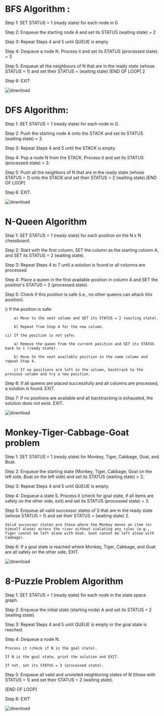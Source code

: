 # BFS Algorithm :


Step 1: SET STATUS = 1 (ready state) for each node in G

Step 2: Enqueue the starting node A and set its STATUS (waiting state) = 2

Step 3: Repeat Steps 4 and 5 until QUEUE is empty

Step 4: Dequeue a node N. Process it and set its STATUS (processed state). = 3

Step 5: Enqueue all the neighbours of N that are in the ready state (whose STATUS = 1) and set their STATUS = (waiting state) [END OF LOOP] 2

Step 6: EXIT

![download](https://github.com/user-attachments/assets/76f7c200-2a88-4f60-a8c4-b18f2c1b4b19)


# DFS Algorithm:


Step 1: SET STATUS = 1 (ready state) for each node in G.

Step 2: Push the starting node A onto the STACK and set its STATUS (waiting state) = 2.

Step 3: Repeat Steps 4 and 5 until the STACK is empty.

Step 4: Pop a node N from the STACK. Process it and set its STATUS (processed state) = 3.

Step 5: Push all the neighbors of N that are in the ready state (whose STATUS = 1) onto the STACK and set their STATUS = 2 (waiting state).[END OF LOOP]

Step 6: EXIT.


![download](https://github.com/user-attachments/assets/1416aca1-9fcd-4d9a-9486-f6bddab44fe9)


# N-Queen Algorithm


Step 1: SET STATUS = 1 (ready state) for each position on the N x N chessboard.

Step 2: Start with the first column, SET the column as the starting column A, and SET its STATUS = 2 (waiting state).

Step 3: Repeat Steps 4 to 7 until a solution is found or all columns are processed.

Step 4: Place a queen in the first available position in column A and SET the position's STATUS = 3 (processed state).

Step 5: Check if this position is safe (i.e., no other queens can attack this position).

i) If the position is safe:
    
        a) Move to the next column and SET its STATUS = 2 (waiting state).
        
        b) Repeat from Step 4 for the new column.
        
    ii) If the position is not safe:
    
        a) Remove the queen from the current position and SET its STATUS back to 1 (ready state).
        
        b) Move to the next available position in the same column and repeat Step 4.
        
        c) If no positions are left in the column, backtrack to the previous column and try a new position.
        
Step 6: If all queens are placed successfully and all columns are processed, a solution is found. EXIT.

Step 7: If no positions are available and all backtracking is exhausted, the solution does not exist. EXIT.


![download](https://github.com/user-attachments/assets/0d15077a-3b5c-443d-9b74-88ac6e580fbb)


# Monkey-Tiger-Cabbage-Goat problem


Step 1: SET STATUS = 1 (ready state) for Monkey, Tiger, Cabbage, Goat, and Boat.

Step 2: Enqueue the starting state (Monkey, Tiger, Cabbage, Goat on the left side, Boat on the left side) and set its STATUS (waiting state) = 2.

Step 3: Repeat Steps 4 and 5 until QUEUE is empty.

Step 4: Dequeue a state S. Process it (check for goal state, if all items are safely on the other side, exit) and set its STATUS (processed state) = 3.

Step 5: Enqueue all valid successor states of S that are in the ready state (whose STATUS = 1) and set their STATUS = (waiting state) 2.

    Valid successor states are those where the Monkey moves an item (or himself alone) across the river without violating any rules (e.g., Tiger cannot be left alone with Goat, Goat cannot be left alone with Cabbage).
    
Step 6: If a goal state is reached where Monkey, Tiger, Cabbage, and Goat are all safely on the other side, EXIT.


![download](https://github.com/user-attachments/assets/defec598-5a45-4564-9978-edb77acf873d)


# 8-Puzzle Problem Algorithm


Step 1: SET STATUS = 1 (ready state) for each node in the state space graph.

Step 2: Enqueue the initial state (starting node) A and set its STATUS = 2 (waiting state).

Step 3: Repeat Steps 4 and 5 until QUEUE is empty or the goal state is reached.

Step 4: Dequeue a node N.

    Process it (check if N is the goal state).
    
    If N is the goal state, print the solution and EXIT.

    If not, set its STATUS = 3 (processed state).

Step 5: Enqueue all valid and unvisited neighboring states of N (those with STATUS = 1) and set their STATUS = 2 (waiting state).

[END OF LOOP]

Step 6: EXIT

![download](https://github.com/user-attachments/assets/9060bebe-26dd-4a9a-9019-51f727d9ea02)
